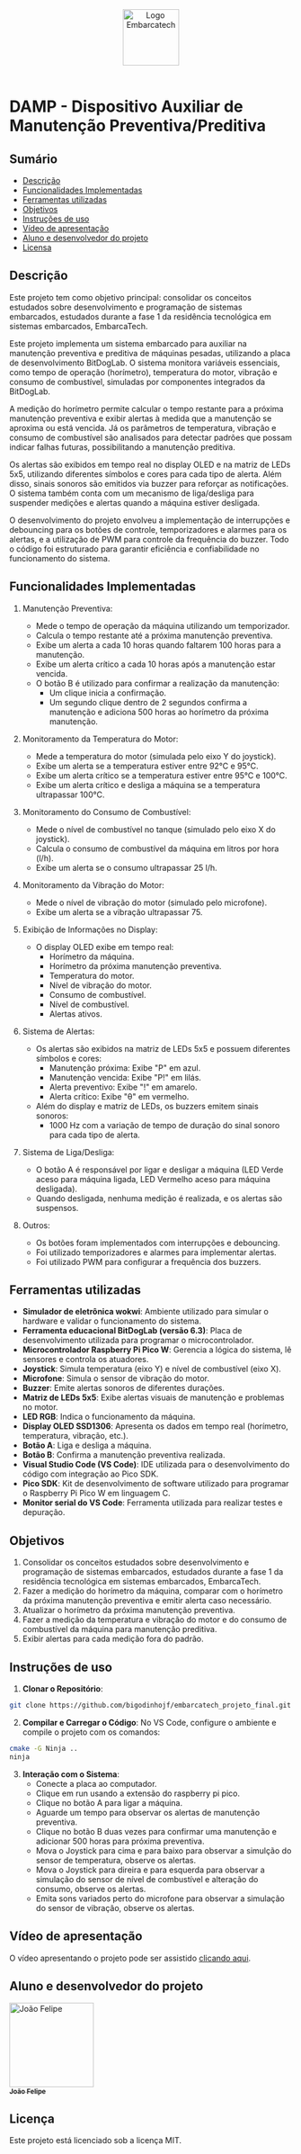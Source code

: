 <div align="center">
    <img src="https://moodle.embarcatech.cepedi.org.br/pluginfile.php/1/theme_moove/logo/1733422525/Group%20658.png" alt="Logo Embarcatech" height="100">
</div>

<br>

# DAMP - Dispositivo Auxiliar de Manutenção Preventiva/Preditiva

## Sumário

- [Descrição](#descrição)
- [Funcionalidades Implementadas](#funcionalidades-implementadas)
- [Ferramentas utilizadas](#ferramentas-utilizadas)
- [Objetivos](#objetivos)
- [Instruções de uso](#instruções-de-uso)
- [Vídeo de apresentação](#vídeo-de-apresentação)
- [Aluno e desenvolvedor do projeto](#aluno-e-desenvolvedor-do-projeto)
- [Licensa](#licença)

## Descrição

Este projeto tem como objetivo principal: consolidar os conceitos estudados sobre desenvolvimento e programação de sistemas embarcados, estudados durante a fase 1 da residência tecnológica em sistemas embarcados, EmbarcaTech.

Este projeto implementa um sistema embarcado para auxiliar na manutenção preventiva e preditiva de máquinas pesadas, utilizando a placa de desenvolvimento BitDogLab. O sistema monitora variáveis essenciais, como tempo de operação (horímetro), temperatura do motor, vibração e consumo de combustível, simuladas por componentes integrados da BitDogLab.

A medição do horímetro permite calcular o tempo restante para a próxima manutenção preventiva e exibir alertas à medida que a manutenção se aproxima ou está vencida. Já os parâmetros de temperatura, vibração e consumo de combustível são analisados para detectar padrões que possam indicar falhas futuras, possibilitando a manutenção preditiva.

Os alertas são exibidos em tempo real no display OLED e na matriz de LEDs 5x5, utilizando diferentes símbolos e cores para cada tipo de alerta. Além disso, sinais sonoros são emitidos via buzzer para reforçar as notificações. O sistema também conta com um mecanismo de liga/desliga para suspender medições e alertas quando a máquina estiver desligada.

O desenvolvimento do projeto envolveu a implementação de interrupções e debouncing para os botões de controle, temporizadores e alarmes para os alertas, e a utilização de PWM para controle da frequência do buzzer. Todo o código foi estruturado para garantir eficiência e confiabilidade no funcionamento do sistema.

## Funcionalidades Implementadas

1. Manutenção Preventiva:

   - Mede o tempo de operação da máquina utilizando um temporizador.
   - Calcula o tempo restante até a próxima manutenção preventiva.
   - Exibe um alerta a cada 10 horas quando faltarem 100 horas para a manutenção.
   - Exibe um alerta crítico a cada 10 horas após a manutenção estar vencida.
   - O botão B é utilizado para confirmar a realização da manutenção:
     -  Um clique inicia a confirmação.
     -  Um segundo clique dentro de 2 segundos confirma a manutenção e adiciona 500 horas ao horímetro da próxima manutenção.

2. Monitoramento da Temperatura do Motor:

   - Mede a temperatura do motor (simulada pelo eixo Y do joystick).
   - Exibe um alerta se a temperatura estiver entre 92°C e 95°C.
   - Exibe um alerta crítico se a temperatura estiver entre 95°C e 100°C.
   - Exibe um alerta crítico e desliga a máquina se a temperatura ultrapassar 100°C.

3. Monitoramento do Consumo de Combustível:

   - Mede o nível de combustível no tanque (simulado pelo eixo X do joystick).
   - Calcula o consumo de combustível da máquina em litros por hora (l/h).
   - Exibe um alerta se o consumo ultrapassar 25 l/h.
    
4. Monitoramento da Vibração do Motor:

   - Mede o nível de vibração do motor (simulado pelo microfone).
   - Exibe um alerta se a vibração ultrapassar 75.
  
5. Exibição de Informações no Display:

   - O display OLED exibe em tempo real:
     - Horímetro da máquina.
     - Horímetro da próxima manutenção preventiva.
     - Temperatura do motor.
     - Nível de vibração do motor.
     - Consumo de combustível.
     - Nível de combustível.
     - Alertas ativos.

6. Sistema de Alertas:

   - Os alertas são exibidos na matriz de LEDs 5x5 e possuem diferentes símbolos e cores:
     - Manutenção próxima: Exibe "P" em azul.
     - Manutenção vencida: Exibe "P!" em lilás.
     - Alerta preventivo: Exibe "!" em amarelo.
     - Alerta crítico: Exibe "θ" em vermelho.
   - Além do display e matriz de LEDs, os buzzers emitem sinais sonoros:
     - 1000 Hz com a variação de tempo de duração do sinal sonoro para cada tipo de alerta.

7. Sistema de Liga/Desliga:

   - O botão A é responsável por ligar e desligar a máquina (LED Verde aceso para máquina ligada, LED Vermelho aceso para máquina desligada).
   - Quando desligada, nenhuma medição é realizada, e os alertas são suspensos.

8. Outros:

   - Os botões foram implementados com interrupções e debouncing.
   - Foi utilizado temporizadores e alarmes para implementar alertas.
   - Foi utilizado PWM para configurar a frequência dos buzzers.

## Ferramentas utilizadas

- **Simulador de eletrônica wokwi**: Ambiente utilizado para simular o hardware e validar o funcionamento do sistema.
- **Ferramenta educacional BitDogLab (versão 6.3)**: Placa de desenvolvimento utilizada para programar o microcontrolador.
- **Microcontrolador Raspberry Pi Pico W**: Gerencia a lógica do sistema, lê sensores e controla os atuadores.
- **Joystick**: Simula temperatura (eixo Y) e nível de combustível (eixo X).
- **Microfone**: Simula o sensor de vibração do motor.
- **Buzzer**: Emite alertas sonoros de diferentes durações.
- **Matriz de LEDs 5x5**: Exibe alertas visuais de manutenção e problemas no motor.
- **LED RGB**: Indica o funcionamento da máquina.
- **Display OLED SSD1306**: Apresenta os dados em tempo real (horímetro, temperatura, vibração, etc.).
- **Botão A**: Liga e desliga a máquina.
- **Botão B**: Confirma a manutenção preventiva realizada.
- **Visual Studio Code (VS Code)**: IDE utilizada para o desenvolvimento do código com integração ao Pico SDK.
- **Pico SDK**: Kit de desenvolvimento de software utilizado para programar o Raspberry Pi Pico W em linguagem C.
- **Monitor serial do VS Code**: Ferramenta utilizada para realizar testes e depuração.

## Objetivos

1. Consolidar os conceitos estudados sobre desenvolvimento e programação de sistemas embarcados, estudados durante a fase 1 da residência tecnológica em sistemas embarcados, EmbarcaTech.
2. Fazer a medição do horímetro da máquina, comparar com o horímetro da próxima manutenção preventiva e emitir alerta caso necessário.
3. Atualizar o horímetro da próxima manutenção preventiva.
4. Fazer a medição da temperatura e vibração do motor e do consumo de combustível da máquina para manutenção preditiva.
5. Exibir alertas para cada medição fora do padrão.

## Instruções de uso

1. **Clonar o Repositório**:

```bash
git clone https://github.com/bigodinhojf/embarcatech_projeto_final.git
```

2. **Compilar e Carregar o Código**:
   No VS Code, configure o ambiente e compile o projeto com os comandos:

```bash	
cmake -G Ninja ..
ninja
```

3. **Interação com o Sistema**:
   - Conecte a placa ao computador.
   - Clique em run usando a extensão do raspberry pi pico.
   - Clique no botão A para ligar a máquina.
   - Aguarde um tempo para observar os alertas de manutenção preventiva.
   - Clique no botão B duas vezes para confirmar uma manutenção e adicionar 500 horas para próxima preventiva.
   - Mova o Joystick para cima e para baixo para observar a simulção do sensor de temperatura, observe os alertas.
   - Mova o Joystick para direira e para esquerda para observar a simulação do sensor de nível de combustível e alteração do consumo, observe os alertas.
   - Emita sons variados perto do microfone para observar a simulação do sensor de vibração, observe os alertas.

## Vídeo de apresentação

O vídeo apresentando o projeto pode ser assistido [clicando aqui](https://youtu.be/mVY0w1Lo0Og).

## Aluno e desenvolvedor do projeto

<a href="https://github.com/bigodinhojf">
        <img src="https://github.com/bigodinhojf.png" width="150px;" alt="João Felipe"/><br>
        <sub>
          <b>João Felipe</b>
        </sub>
</a>

## Licença

Este projeto está licenciado sob a licença MIT.
